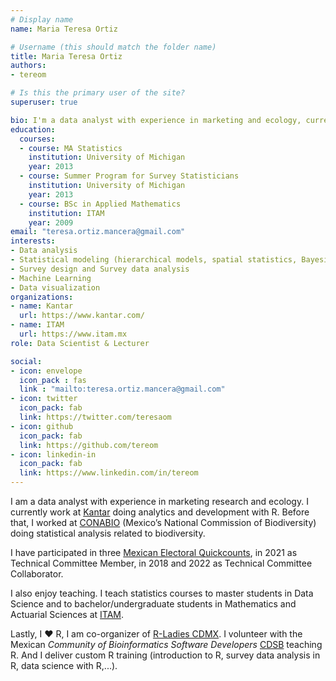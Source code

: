 ```yaml
---
# Display name
name: Maria Teresa Ortiz

# Username (this should match the folder name)
title: Maria Teresa Ortiz
authors:
- tereom

# Is this the primary user of the site?
superuser: true

bio: I'm a data analyst with experience in marketing and ecology, currently working in Kantar and teaching at ITAM.
education:
  courses:
  - course: MA Statistics
    institution: University of Michigan
    year: 2013
  - course: Summer Program for Survey Statisticians
    institution: University of Michigan
    year: 2013
  - course: BSc in Applied Mathematics
    institution: ITAM
    year: 2009
email: "teresa.ortiz.mancera@gmail.com"
interests:
- Data analysis
- Statistical modeling (hierarchical models, spatial statistics, Bayesian networks)
- Survey design and Survey data analysis
- Machine Learning
- Data visualization
organizations:
- name: Kantar
  url: https://www.kantar.com/
- name: ITAM
  url: https://www.itam.mx
role: Data Scientist & Lecturer

social:
- icon: envelope
  icon_pack : fas
  link : "mailto:teresa.ortiz.mancera@gmail.com"
- icon: twitter
  icon_pack: fab
  link: https://twitter.com/teresaom
- icon: github
  icon_pack: fab
  link: https://github.com/tereom
- icon: linkedin-in
  icon_pack: fab
  link: https://www.linkedin.com/in/tereom
---
```


I am a data analyst with experience in marketing research and ecology. I currently work at [Kantar](https://www.kantar.com/) doing analytics and development with R. Before that, I worked at [CONABIO](https://www.gob.mx/conabio) (Mexico’s National Commission of Biodiversity) doing statistical analysis related to biodiversity.

I have participated in three [Mexican Electoral Quickcounts](https://portal.ine.mx/conteos-rapidos-procesos-electorales-federal-y-locales-2020-2021/), in 2021 as Technical Committee Member, in 2018 and 2022 as Technical Committee Collaborator.

I also enjoy teaching. I teach statistics courses to master students in Data Science and to bachelor/undergraduate students in Mathematics and Actuarial Sciences at [ITAM](https://cienciadedatos.itam.mx/es/71/contenido/plan-de-estudios-de-la-licenciatura-en-ciencia-de-datos-del-itam). 


Lastly, I :heart: R, I am co-organizer of [R-Ladies CDMX](http://meetup.com/rladiescdmx/). I volunteer with the Mexican *Community of Bioinformatics Software Developers* [CDSB](https://comunidadbioinfo.github.io/) teaching R. And I deliver custom R training (introduction to R, survey data analysis in R, data science with R,...).
